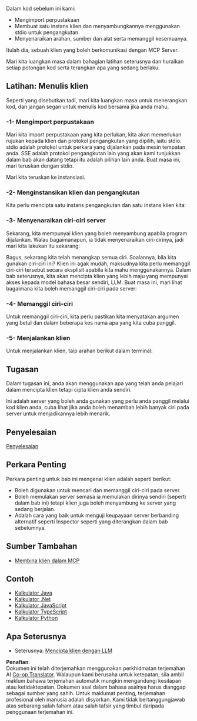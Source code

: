 <!--
CO_OP_TRANSLATOR_METADATA:
{
  "original_hash": "4cc245e2f4ea5db5e2b8c2cd1dadc4b4",
  "translation_date": "2025-07-13T18:18:42+00:00",
  "source_file": "03-GettingStarted/02-client/README.md",
  "language_code": "ms"
}
-->
Dalam kod sebelum ini kami:

- Mengimport perpustakaan
- Membuat satu instans klien dan menyambungkannya menggunakan stdio untuk pengangkutan.
- Menyenaraikan arahan, sumber dan alat serta memanggil kesemuanya.

Itulah dia, sebuah klien yang boleh berkomunikasi dengan MCP Server.

Mari kita luangkan masa dalam bahagian latihan seterusnya dan huraikan setiap potongan kod serta terangkan apa yang sedang berlaku.

## Latihan: Menulis klien

Seperti yang disebutkan tadi, mari kita luangkan masa untuk menerangkan kod, dan jangan segan untuk menulis kod bersama jika anda mahu.

### -1- Mengimport perpustakaan

Mari kita import perpustakaan yang kita perlukan, kita akan memerlukan rujukan kepada klien dan protokol pengangkutan yang dipilih, iaitu stdio. stdio adalah protokol untuk perkara yang dijalankan pada mesin tempatan anda. SSE adalah protokol pengangkutan lain yang akan kami tunjukkan dalam bab akan datang tetapi itu adalah pilihan lain anda. Buat masa ini, mari teruskan dengan stdio.

Mari kita teruskan ke instansiasi.

### -2- Menginstansikan klien dan pengangkutan

Kita perlu mencipta satu instans pengangkutan dan satu instans klien kita:

### -3- Menyenaraikan ciri-ciri server

Sekarang, kita mempunyai klien yang boleh menyambung apabila program dijalankan. Walau bagaimanapun, ia tidak menyenaraikan ciri-cirinya, jadi mari kita lakukan itu sekarang:

Bagus, sekarang kita telah menangkap semua ciri. Soalannya, bila kita gunakan ciri-ciri ini? Klien ini agak mudah, maksudnya kita perlu memanggil ciri-ciri tersebut secara eksplisit apabila kita mahu menggunakannya. Dalam bab seterusnya, kita akan mencipta klien yang lebih maju yang mempunyai akses kepada model bahasa besar sendiri, LLM. Buat masa ini, mari lihat bagaimana kita boleh memanggil ciri-ciri pada server:

### -4- Memanggil ciri-ciri

Untuk memanggil ciri-ciri, kita perlu pastikan kita menyatakan argumen yang betul dan dalam beberapa kes nama apa yang kita cuba panggil.

### -5- Menjalankan klien

Untuk menjalankan klien, taip arahan berikut dalam terminal:

## Tugasan

Dalam tugasan ini, anda akan menggunakan apa yang telah anda pelajari dalam mencipta klien tetapi cipta klien anda sendiri.

Ini adalah server yang boleh anda gunakan yang perlu anda panggil melalui kod klien anda, cuba lihat jika anda boleh menambah lebih banyak ciri pada server untuk menjadikannya lebih menarik.

## Penyelesaian

[Penyelesaian](./solution/README.md)

## Perkara Penting

Perkara penting untuk bab ini mengenai klien adalah seperti berikut:

- Boleh digunakan untuk mencari dan memanggil ciri-ciri pada server.
- Boleh memulakan server semasa ia memulakan dirinya sendiri (seperti dalam bab ini) tetapi klien juga boleh menyambung ke server yang sedang berjalan.
- Adalah cara yang baik untuk menguji keupayaan server berbanding alternatif seperti Inspector seperti yang diterangkan dalam bab sebelumnya.

## Sumber Tambahan

- [Membina klien dalam MCP](https://modelcontextprotocol.io/quickstart/client)

## Contoh

- [Kalkulator Java](../samples/java/calculator/README.md)
- [Kalkulator .Net](../../../../03-GettingStarted/samples/csharp)
- [Kalkulator JavaScript](../samples/javascript/README.md)
- [Kalkulator TypeScript](../samples/typescript/README.md)
- [Kalkulator Python](../../../../03-GettingStarted/samples/python)

## Apa Seterusnya

- Seterusnya: [Mencipta klien dengan LLM](../03-llm-client/README.md)

**Penafian**:  
Dokumen ini telah diterjemahkan menggunakan perkhidmatan terjemahan AI [Co-op Translator](https://github.com/Azure/co-op-translator). Walaupun kami berusaha untuk ketepatan, sila ambil maklum bahawa terjemahan automatik mungkin mengandungi kesilapan atau ketidaktepatan. Dokumen asal dalam bahasa asalnya harus dianggap sebagai sumber yang sahih. Untuk maklumat penting, terjemahan profesional oleh manusia adalah disyorkan. Kami tidak bertanggungjawab atas sebarang salah faham atau salah tafsir yang timbul daripada penggunaan terjemahan ini.